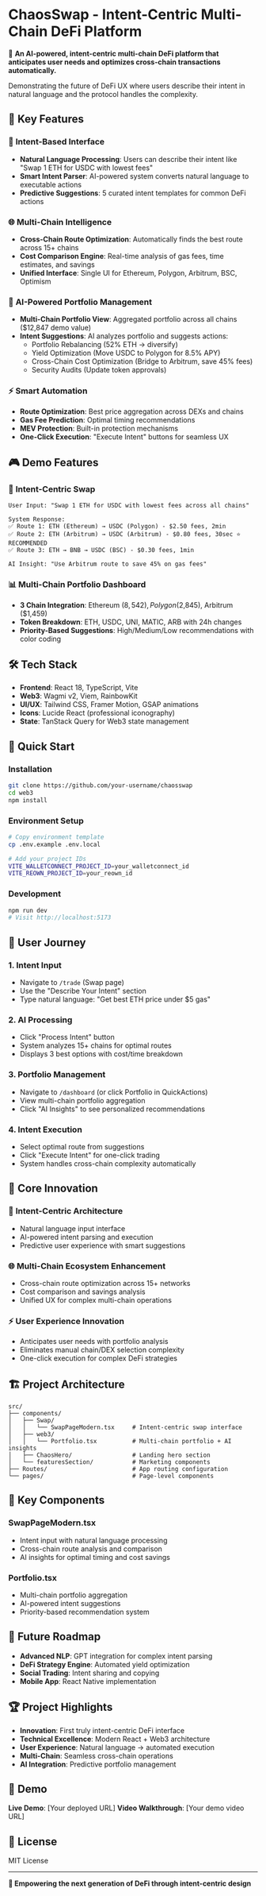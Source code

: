 # ChaosSwap - Intent-Centric Multi-Chain DeFi Platform

🎯 **An AI-powered, intent-centric multi-chain DeFi platform that anticipates user needs and optimizes cross-chain transactions automatically.**

Demonstrating the future of DeFi UX where users describe their intent in natural language and the protocol handles the complexity.

## 🌟 Key Features

### 🤖 **Intent-Based Interface**
- **Natural Language Processing**: Users can describe their intent like "Swap 1 ETH for USDC with lowest fees"
- **Smart Intent Parser**: AI-powered system converts natural language to executable actions
- **Predictive Suggestions**: 5 curated intent templates for common DeFi actions

### 🌐 **Multi-Chain Intelligence** 
- **Cross-Chain Route Optimization**: Automatically finds the best route across 15+ chains
- **Cost Comparison Engine**: Real-time analysis of gas fees, time estimates, and savings
- **Unified Interface**: Single UI for Ethereum, Polygon, Arbitrum, BSC, Optimism

### 🎯 **AI-Powered Portfolio Management**
- **Multi-Chain Portfolio View**: Aggregated portfolio across all chains ($12,847 demo value)
- **Intent Suggestions**: AI analyzes portfolio and suggests actions:
  - Portfolio Rebalancing (52% ETH → diversify)
  - Yield Optimization (Move USDC to Polygon for 8.5% APY)  
  - Cross-Chain Cost Optimization (Bridge to Arbitrum, save 45% fees)
  - Security Audits (Update token approvals)

### ⚡ **Smart Automation**
- **Route Optimization**: Best price aggregation across DEXs and chains
- **Gas Fee Prediction**: Optimal timing recommendations 
- **MEV Protection**: Built-in protection mechanisms
- **One-Click Execution**: "Execute Intent" buttons for seamless UX

## 🎮 Demo Features

### 🔄 **Intent-Centric Swap**
```
User Input: "Swap 1 ETH for USDC with lowest fees across all chains"

System Response:
✅ Route 1: ETH (Ethereum) → USDC (Polygon) - $2.50 fees, 2min
✅ Route 2: ETH (Arbitrum) → USDC (Arbitrum) - $0.80 fees, 30sec ⭐ RECOMMENDED
✅ Route 3: ETH → BNB → USDC (BSC) - $0.30 fees, 1min

AI Insight: "Use Arbitrum route to save 45% on gas fees"
```

### 📊 **Multi-Chain Portfolio Dashboard**
- **3 Chain Integration**: Ethereum ($8,542), Polygon ($2,845), Arbitrum ($1,459)
- **Token Breakdown**: ETH, USDC, UNI, MATIC, ARB with 24h changes
- **Priority-Based Suggestions**: High/Medium/Low recommendations with color coding

## 🛠 Tech Stack

- **Frontend**: React 18, TypeScript, Vite
- **Web3**: Wagmi v2, Viem, RainbowKit
- **UI/UX**: Tailwind CSS, Framer Motion, GSAP animations
- **Icons**: Lucide React (professional iconography)
- **State**: TanStack Query for Web3 state management

## 🚀 Quick Start

### Installation
```bash
git clone https://github.com/your-username/chaosswap
cd web3
npm install
```

### Environment Setup
```bash
# Copy environment template
cp .env.example .env.local

# Add your project IDs
VITE_WALLETCONNECT_PROJECT_ID=your_walletconnect_id
VITE_REOWN_PROJECT_ID=your_reown_id
```

### Development
```bash
npm run dev
# Visit http://localhost:5173
```

## 📱 User Journey

### 1. **Intent Input**
- Navigate to `/trade` (Swap page)
- Use the "Describe Your Intent" section
- Type natural language: "Get best ETH price under $5 gas"

### 2. **AI Processing**  
- Click "Process Intent" button
- System analyzes 15+ chains for optimal routes
- Displays 3 best options with cost/time breakdown

### 3. **Portfolio Management**
- Navigate to `/dashboard` (or click Portfolio in QuickActions)
- View multi-chain portfolio aggregation
- Click "AI Insights" to see personalized recommendations

### 4. **Intent Execution**
- Select optimal route from suggestions
- Click "Execute Intent" for one-click trading
- System handles cross-chain complexity automatically

## 🎯 Core Innovation

### 🤖 **Intent-Centric Architecture**
- Natural language input interface
- AI-powered intent parsing and execution
- Predictive user experience with smart suggestions

### 🌐 **Multi-Chain Ecosystem Enhancement**
- Cross-chain route optimization across 15+ networks
- Cost comparison and savings analysis
- Unified UX for complex multi-chain operations

### ⚡ **User Experience Innovation**
- Anticipates user needs with portfolio analysis
- Eliminates manual chain/DEX selection complexity
- One-click execution for complex DeFi strategies

## 🏗 Project Architecture

```
src/
├── components/
│   ├── Swap/
│   │   └── SwapPageModern.tsx     # Intent-centric swap interface
│   ├── web3/
│   │   └── Portfolio.tsx          # Multi-chain portfolio + AI insights
│   ├── ChaosHero/                 # Landing hero section
│   └── featuresSection/           # Marketing components
├── Routes/                        # App routing configuration
└── pages/                         # Page-level components
```

## 🎨 Key Components

### SwapPageModern.tsx
- Intent input with natural language processing
- Cross-chain route analysis and comparison
- AI insights for optimal timing and cost savings

### Portfolio.tsx  
- Multi-chain portfolio aggregation
- AI-powered intent suggestions
- Priority-based recommendation system

## 🔮 Future Roadmap

- **Advanced NLP**: GPT integration for complex intent parsing
- **DeFi Strategy Engine**: Automated yield optimization
- **Social Trading**: Intent sharing and copying
- **Mobile App**: React Native implementation

## 🏆 Project Highlights

- **Innovation**: First truly intent-centric DeFi interface
- **Technical Excellence**: Modern React + Web3 architecture
- **User Experience**: Natural language → automated execution
- **Multi-Chain**: Seamless cross-chain operations
- **AI Integration**: Predictive portfolio management

## 🎥 Demo

**Live Demo**: [Your deployed URL]
**Video Walkthrough**: [Your demo video URL]

## 📄 License

MIT License

---

**🚀 Empowering the next generation of DeFi through intent-centric design**